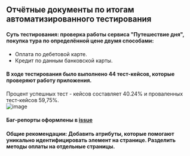 ## Отчётные документы по итогам автоматизированного тестирования     

#### Суть тестирования: проверка работы сервиса "Путешествие дня", покупка тура по определённой цене двумя способами: 

  - Оплата по дебетовой карте.   
  - Кредит по данным банковской карты.    
    
#### В ходе тестирования было выполнено 44 тест-кейсов, которые проверяют работу приложения.

Процент успешных тест - кейсов составляет 40.24% и проваленных тест-кейсов 59,75%.    
![image](https://github.com/Mendoza911/QA-Diploma/assets/118293251/5edb2732-b7eb-484e-ab0d-f3c444dcad3a)      

#### Баг-репорты оформлены в [issue](https://github.com/Mendoza911/QA-Diploma/issues)

#### Общие рекомендации: Добавить атрибуты, которые помогают уникально идентифицировать элемент на странице. Разделить методы оплаты на отдельные страницы.
